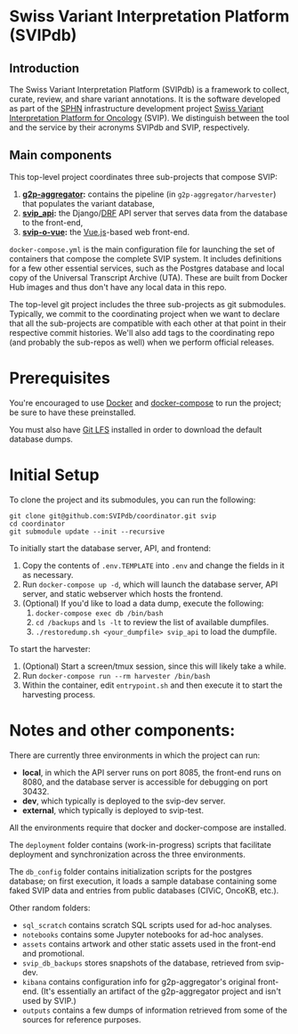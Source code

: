 # Swiss Variant Interpretation Platform (SVIPdb)

## Introduction

The Swiss Variant Interpretation Platform (SVIPdb) is a framework to collect, curate, review, and share variant annotations. It is the software developed as part of the [SPHN](https://sphn.ch/) infrastructure development project [Swiss Variant Interpretation Platform for Oncology](https://svip.ch/) (SVIP). We distinguish between the tool and the service by their acronyms SVIPdb and SVIP, respectively.

## Main components

This top-level project coordinates three sub-projects that compose SVIP:
1. **[g2p-aggregator](https://gitlab.ethz.ch/svip/g2p-aggregator):** contains the pipeline (in `g2p-aggregator/harvester`) that populates the variant database,
2. **[svip_api](https://gitlab.ethz.ch/svip/svip_api):** the Django/[DRF](https://www.django-rest-framework.org/) API server that serves data from the database to the front-end,
3. **[svip-o-vue](https://gitlab.ethz.ch/svip/svip-o-vue):** the [Vue.js](https://vuejs.org/)-based web front-end.

`docker-compose.yml` is the main configuration file for launching the set of containers
that compose the complete SVIP system. It includes definitions for a few other essential
services, such as the Postgres database and local copy of the Universal Transcript Archive
(UTA). These are built from Docker Hub images and thus don't have any local data
in this repo.

The top-level git project includes the three sub-projects as git submodules. Typically,
we commit to the coordinating project when we want to declare that all the sub-projects
are compatible with each other at that point in their respective commit histories. We'll
also add tags to the coordinating repo (and probably the sub-repos as well) when we
perform official releases.

# Prerequisites

You're encouraged to use [Docker](https://www.docker.com/products/docker-desktop) and
[docker-compose](https://docs.docker.com/compose/install/) to run the project; be sure to
have these preinstalled.

You must also have [Git LFS](https://git-lfs.github.com/) installed in order to download
the default database dumps.

# Initial Setup

To clone the project and its submodules, you can run the following:

```
git clone git@github.com:SVIPdb/coordinator.git svip
cd coordinator
git submodule update --init --recursive
```

To initially start the database server, API, and frontend:

1. Copy the contents of `.env.TEMPLATE` into `.env` and change the fields in it as necessary.
2. Run `docker-compose up -d`, which will launch the database server, API server,
   and static webserver which hosts the frontend.
3. (Optional) If you'd like to load a data dump, execute the following:
   1. `docker-compose exec db /bin/bash`
   2. `cd /backups` and `ls -lt` to review the list of available dumpfiles.
   3. `./restoredump.sh <your_dumpfile> svip_api` to load the dumpfile.

To start the harvester:

1. (Optional) Start a screen/tmux session, since this will likely take a while.
2. Run `docker-compose run --rm harvester /bin/bash`
3. Within the container, edit `entrypoint.sh` and then execute it to start the harvesting process.

# Notes and other components:

There are currently three environments in which the project can run:
- **local**, in which the API server runs on port 8085, the front-end runs on 8080,
and the database server is accessible for debugging on port 30432.
- **dev**, which typically is deployed to the svip-dev server.
- **external**, which typically is deployed to svip-test.

All the environments require that docker and docker-compose are installed.

The `deployment` folder contains (work-in-progress) scripts that facilitate deployment
and synchronization across the three environments.

The `db_config` folder contains initialization scripts for the postgres database;
on first execution, it loads a sample database containing some faked SVIP data and
entries from public databases (CIViC, OncoKB, etc.).

Other random folders:
- `sql_scratch` contains scratch SQL scripts used for ad-hoc analyses.
- `notebooks` contains some Jupyter notebooks for ad-hoc analyses.
- `assets` contains artwork and other static assets used in the front-end and promotional.
- `svip_db_backups` stores snapshots of the database, retrieved from svip-dev.
- `kibana` contains configuration info for g2p-aggregator's original front-end.
(It's essentially an artifact of the g2p-aggregator project and isn't used by SVIP.)
- `outputs` contains a few dumps of information retrieved from some of the sources
for reference purposes.
